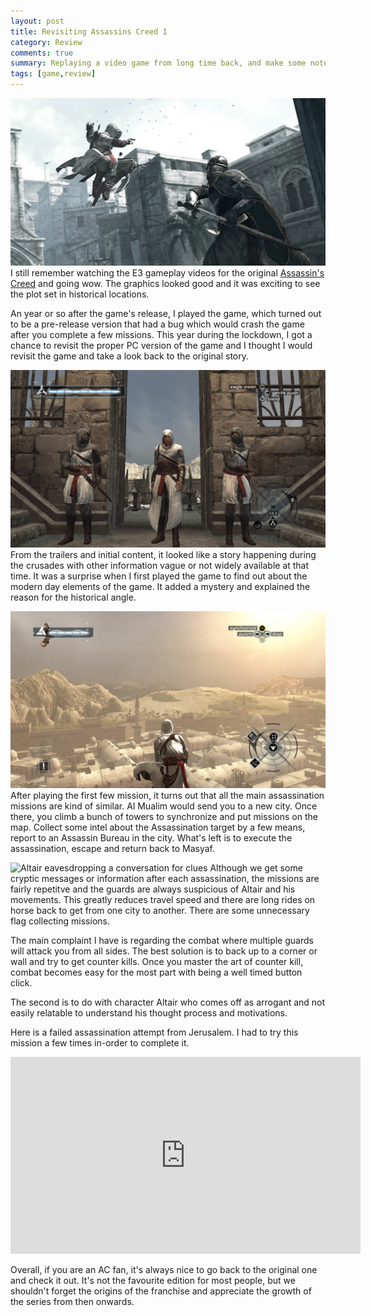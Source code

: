 ```yaml
---
layout: post
title: Revisiting Assassins Creed 1
category: Review
comments: true
summary: Replaying a video game from long time back, and make some notes.
tags: [game,review]
---
```

![Air Assassination](/public/images/2020/05/18/jump_cinematic.png)
I still remember watching the E3 gameplay videos for the original [Assassin's Creed](https://en.wikipedia.org/wiki/Assassin%27s_Creed_(video_game)) and going wow.
The graphics looked good and it was exciting to see the plot set in historical locations.

An year or so after the game's release, I played the game, which turned out to be a pre-release version that had a bug which would crash the game 
after you complete a few missions. This year during the lockdown, I got a chance to revisit the proper PC version of the game and I thought I would revisit 
the game and take a look back to the original story.

<!-- more -->
![Posing with the guards inside Masyaf Castle](/public/images/2020/05/18/masyaf.png)
From the trailers and initial content, it looked like a story happening during the crusades with other information vague or not widely available at that time. 
It was a surprise when I first played the game to find out about the modern day elements of the game. It added a mystery and explained the reason for the historical angle.

![Atop a Jerusalem tower for map synchronize](/public/images/2020/05/18/sync.png)
After playing the first few mission, it turns out that all the main assassination missions are kind of similar. Al Mualim would send you to a new city. Once there, you 
climb a bunch of towers to synchronize and put missions on the map. Collect some intel about the Assassination target by a few means, report to an Assassin Bureau 
in the city. What's left is to execute the assassination, escape and return back to Masyaf.

![Altair eavesdropping a conversation for clues](/public/images/2020/05/18/eavesdrop.png)
Although we get some cryptic messages or information after each assassination, the missions are fairly repetitve and the guards are always suspicious of Altair and his movements.
This greatly reduces travel speed and there are long rides on horse back to get from one city to another. There are some unnecessary flag collecting missions.

The main complaint I have is regarding the combat where multiple guards will attack you from all sides. The best solution is to back up to a corner or wall and try to get 
counter kills. Once you master the art of counter kill, combat becomes easy for the most part with being a well timed button click. 

The second is to do with character Altair who comes off as arrogant and not easily relatable to understand his thought process and motivations.

Here is a failed assassination attempt from Jerusalem. I had to try this mission a few times in-order to complete it.
<div style="text-align: center">
	<iframe width="560" height="315" src="https://www.youtube.com/embed/IKroZQOe9Tk" frameborder="0" allow="accelerometer; autoplay; encrypted-media; gyroscope; picture-in-picture" allowfullscreen></iframe>
</div>

Overall, if you are an AC fan, it's always nice to go back to the original one and check it out. It's not the favourite edition for most people, but we shouldn't forget the origins 
of the franchise and appreciate the growth of the series from then onwards.
